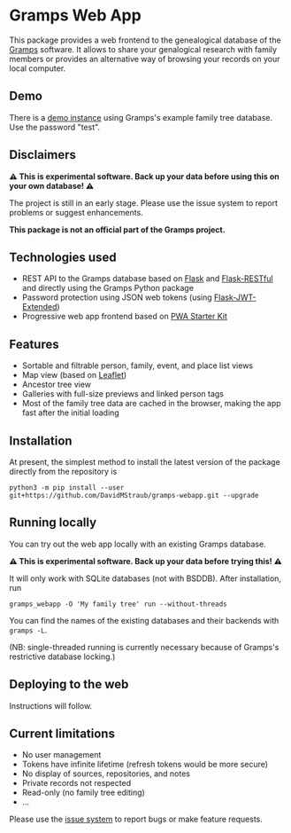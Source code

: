 # Gramps Web App

This package provides a web frontend to the genealogical database of
the [Gramps](https://gramps-project.org) software. It allows to share
your genalogical research with family members or provides an alternative
way of browsing your records on your local computer.

## Demo

There is a [demo instance](https://agile-bayou-66821.herokuapp.com) using Gramps's example family tree database. Use the password "test".

## Disclaimers

**:warning: This is experimental software. Back up your data before using this on your own database! :warning:**

The project is still in an early stage. Please use the issue system to report problems or suggest enhancements.

**This package is not an official part of the Gramps project.**

## Technologies used

- REST API to the Gramps database based on [Flask](https://palletsprojects.com/p/flask/) and [Flask-RESTful](https://flask-restful.readthedocs.io/) and directly using the Gramps Python package
- Password protection using JSON web tokens (using [Flask-JWT-Extended](https://flask-jwt-extended.readthedocs.io/))
- Progressive web app frontend based on [PWA Starter Kit](https://pwa-starter-kit.polymer-project.org/)

## Features

- Sortable and filtrable person, family, event, and place list views
- Map view (based on [Leaflet](https://leafletjs.com/))
- Ancestor tree view
- Galleries with full-size previews and linked person tags
- Most of the family tree data are cached in the browser, making the app fast after the initial loading

## Installation

At present, the simplest method to install the latest version of the package directly from the repository is

```
python3 -m pip install --user git+https://github.com/DavidMStraub/gramps-webapp.git --upgrade
```

## Running locally

You can try out the web app locally with an existing Gramps database.

**:warning: This is experimental software. Back up your data before trying this! :warning:**

It will only work with SQLite databases (not with BSDDB).
After installation, run

```
gramps_webapp -O 'My family tree' run --without-threads
```

You can find the names of the existing databases and their backends with `gramps -L`.

(NB: single-threaded running is currently necessary because of Gramps's restrictive database locking.)

## Deploying to the web

Instructions will follow.

## Current limitations

- No user management
- Tokens have infinite lifetime (refresh tokens would be more secure)
- No display of sources, repositories, and notes
- Private records not respected
- Read-only (no family tree editing)
- ...

Please use the [issue system](https://github.com/DavidMStraub/gramps-webapp/issues) to report bugs or make feature requests.
